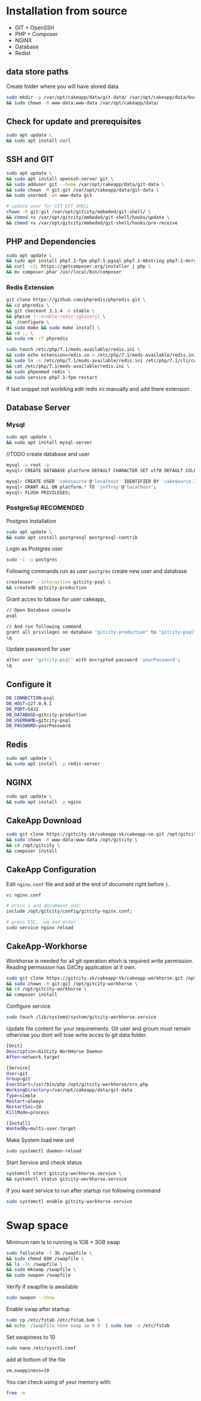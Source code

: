 # Installation from source

* GIT + OpenSSH
* PHP + Composer
* NGINX
* Database
* Redist

## data store paths

Create folder where you will have stored data

```bash
sudo mkdir -p /var/opt/cakeapp/data/git-data/ /var/opt/cakeapp/data/buckets/ /var/opt/cakeapp/data/certificates/ \
&& sudo chown -R www-data:www-data /var/opt/cakeapp/data/
```

## Check for update and prerequisites

```bash
sudo apt update \
&& sudo apt install curl
```

## SSH and GIT

```bash
sudo apt update \
&& sudo apt install openssh-server git \
&& sudo adduser git --home /var/opt/cakeapp/data/git-data \
&& sudo chown -R git:git /var/opt/cakeapp/data/git-data \
&& sudo usermod -aG www-data git
```

```bash
# update user for GIT GIT_SHELL
chown -R git:git /var/opt/gitcity/embeded/git-shell/ \
&& chmod +x /var/opt/gitcity/embeded/git-shell/hooks/update \
&& chmod +x /var/opt/gitcity/embeded/git-shell/hooks/pre-receive
```

## PHP and Dependencies

```bash
sudo apt update \
&& sudo apt install php7.1-fpm php7.1-pgsql php7.1-mbstring php7.1-mcrypt php7.1-intl php7.1-dev \
&& curl -sSL https://getcomposer.org/installer | php \
&& mv composer.phar /usr/local/bin/composer
```

### Redis Extension

```bash
git clone https://github.com/phpredis/phpredis.git \
&& cd phpredis \
&& git checkout 3.1.4 -b stable \
&& phpize [--enable-redis-igbinary] \
&& ./configure \
&& sudo make && sudo make install \
&& cd .. \
&& sudo rm -rf phpredis
```

```bash
sudo touch /etc/php/7.1/mods-available/redis.ini \
&& sudo echo extension=redis.so > /etc/php/7.1/mods-available/redis.ini \
&& sudo ln -s /etc/php/7.1/mods-available/redis.ini /etc/php/7.1/cli/conf.d/redis.ini \
&& cat /etc/php/7.1/mods-available/redis.ini \
&& sudo phpenmod redis \
&& sudo service php7.1-fpm restart
```

If last snippet not workikng edit redis ini manually and add there extension .


## Database Server

### Mysql

```bash
sudo apt update \
&& sudo apt install mysql-server
```

//TODO create database and user

```bash
mysql -u root -p
mysql> CREATE DATABASE platform DEFAULT CHARACTER SET utf8 DEFAULT COLLATE utf8_unicode_ci;

mysql> CREATE USER 'cakesource'@'localhost' IDENTIFIED BY 'cake$ource.2017';
mysql> GRANT ALL ON platform.* TO 'jeffrey'@'localhost';
mysql> FLUSH PRIVILEGES;
```

### PostgreSql RECOMENDED

Postgres Installation

```bash
sudo apt update \
&& sudo apt install postgresql postgresql-contrib
```

Login as Postgres user

```bash
sudo -i -u postgres
```

Following commands run as user `postgres` create new user and database

```bash
createuser --interactive gitcity-psql \
&& createdb gitcity-production
```

Grant acces to tabase for user cakeapp,

```bash
// Open Database console
psql

// And run following command
grant all privileges on database "gitcity-production" to "gitcity-psql" ;
\q
```

Update password for user

```bash
alter user "gitcity-psql" with encrypted password 'yourPassword';
\q
```

## Configure it

```bash
DB_CONNECTION=psql
DB_HOST=127.0.0.1
DB_PORT=5432
DB_DATABASE=gitcity-production
DB_USERNAME=gitcity-psql
DB_PASSWORD=yourPassword
```

## Redis

```bash
sudo apt update \
&& sudo apt install -y redis-server
```

## NGINX

```bash
sudo apt update \
&& sudo apt install -y nginx
```

## CakeApp Download

```bash
sudo git clone https://gitcity.sk/cakeapp-sk/cakeapp-ce.git /opt/gitcity \
&& sudo chown -R www-data:www-data /opt/gitcity \
&& cd /opt/gitcity \
&& composer install
```

## CakeApp Configuration

Edit `nginx.conf` file and add at the end of document right before `}`.

```bash
vi nginx.conf

# press i and documment add:
include /opt/gitcity/config/gitcity-nginx.conf;

# press ESC, :wq and enter
sudo service nginx reload
```

## CakeApp-Workhorse

Workhorse is needed for all git operation ehivh is required write permission. Reading permission has GitCity application at it own.

```bash
sudo git clone https://gitcity.sk/cakeapp-sk/cakeapp-workhorse.git /opt/gitcity-workhorse \
&& sudo chown -R git:git /opt/gitcity-workhorse \
&& cd /opt/gitcity-workhorse \
&& composer install
```

Configure service

```bash
sudo touch /lib/systemd/system/gitcity-workhorse.service
```

Update file content for your requirements. Git user and groum must remain othervise you dont will lose write acces to git data folder.

```bash
[Unit]
Description=GitCity WorkHorse Daemon
After=network.target

[Service]
User=git
Group=git
ExecStart=/usr/bin/php /opt/gitcity-workhorse/srv.php
WorkingDirectory=/var/opt/cakeapp/data/git-data
Type=simple
Restart=always
RestartSec=10
KillMode=process

[Install]
WantedBy=multi-user.target
```

Make System load new unit

```bash
sudo systemctl daemon-reload
```

Start Service and check status

```bash
systemctl start gitcity-workhorse.service \
&& systemctl status gitcity-workhorse.service
 ```

 If you want service to run after startup run following command

 ```bash
 sudo systemctl enable gitcity-workhorse.service
 ```

# Swap space

Minimum ram is to running is 1GB + 3GB swap

```bash
sudo fallocate -l 3G /swapfile \
&& sudo chmod 600 /swapfile \
&& ls -lh /swapfile \
&& sudo mkswap /swapfile \
&& sudo swapon /swapfile
```

Verify if swapfile is awailable

```bash
sudo swapon --show
```

Enable swap after startup

```bash
sudo cp /etc/fstab /etc/fstab.bak \
&& echo '/swapfile none swap sw 0 0' | sudo tee -a /etc/fstab
```

Set swapiness to 10

```bash
sudo nano /etc/sysctl.conf
```

add at bottom of the file

```bash
vm.swappiness=10
```

You can check using of your memory with

```bash
free -m
```
